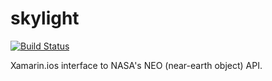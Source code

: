 # skylight
[![Build Status](https://travis-ci.org/amenders/skylight.svg?branch=master)](https://travis-ci.org/amenders/skylight)

Xamarin.ios interface to NASA's NEO (near-earth object) API.
